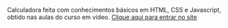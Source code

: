 Calculadora feita com conhecimentos básicos em HTML, CSS e Javascript, obtido nas aulas do curso em vídeo.
<a href="https://lucasspagnoli.github.io/calculadoraS/" target="_blank">Clique aqui para entrar no site</a>